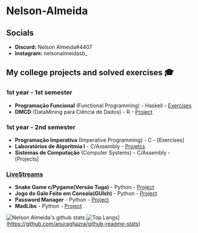# Nelson-Almeida 

## Socials
- **Discord:** Nelson Almeida#4407
- **Instagram:** nelsonalmeidasb_

## My college projects and solved exercises 🎓 
### 1st year - 1st semester 
- **Programação Funcional** (Functional Programming) - Haskell - [Exercises](https://github.com/NelsonAlmeida-18/UniversidadePF) 
- **DMCD** (DataMining para Ciência de Dados) - R - [Project](https://github.com/NelsonAlmeida-18/DMCD)

### 1st year - 2nd semester 
- **Programação Imperativa** (Imperative Programming) - C - [Exercises]
- **Laboratórios de Algoritmia I** - C/Assembly - [Projetcs](https://github.com/NelsonAlmeida-18/CC-PL-3-G-08)
- **Sistemas de Computação** (Computer Systems) - C/Assembly - [Projects] 

### [LiveStreams](https://github.com/NelsonAlmeida-18/streams)
- **Snake Game c/Pygame(Versão Tuga)** - Python - [Project](https://github.com/NelsonAlmeida-18/streams/tree/main/Oant)
- **Jogo do Galo Feito em Consola(GUIsh)** - Python - [Project](https://github.com/NelsonAlmeida-18/streams/blob/main/felix.py)
- **Password Manager** - Python - [Project](https://github.com/NelsonAlmeida-18/streams/tree/main/Password%20Manager)
- **MadLibs** - Python - [Project](https://github.com/NelsonAlmeida-18/streams/tree/main/madLibs)


![Nelson Almeida's github stats](https://github-readme-stats.vercel.app/api?username=NelsonAlmeida-18&show_icons=true&theme=dark)
![Top Langs](https://github-readme-stats.vercel.app/api/top-langs/?username=anuraghazra&layout=compact)](https://github.com/anuraghazra/github-readme-stats)
